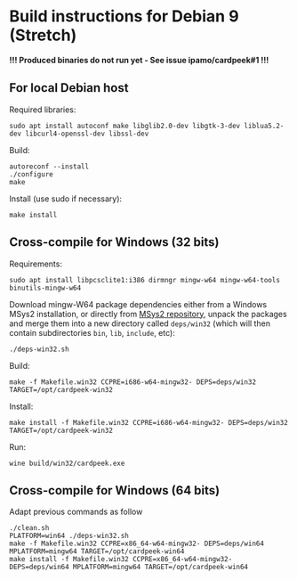 Build instructions for Debian 9 (Stretch)
=========================================

**!!! Produced binaries do not run yet - See issue ipamo/cardpeek#1 !!!**

## For local Debian host

Required libraries:

    sudo apt install autoconf make libglib2.0-dev libgtk-3-dev liblua5.2-dev libcurl4-openssl-dev libssl-dev

Build:

    autoreconf --install
    ./configure
    make

Install (use sudo if necessary):

    make install


## Cross-compile for Windows (32 bits)

Requirements:

    sudo apt install libpcsclite1:i386 dirmngr mingw-w64 mingw-w64-tools binutils-mingw-w64

Download mingw-W64 package dependencies either from a Windows MSys2 installation, or directly from [MSys2 repository](http://repo.msys2.org/mingw/i686/),
unpack the packages and merge them into a new directory called `deps/win32` (which will then contain subdirectories `bin`, `lib`, `include`, etc):

    ./deps-win32.sh

Build:

    make -f Makefile.win32 CCPRE=i686-w64-mingw32- DEPS=deps/win32 TARGET=/opt/cardpeek-win32

Install:

    make install -f Makefile.win32 CCPRE=i686-w64-mingw32- DEPS=deps/win32 TARGET=/opt/cardpeek-win32

Run:

    wine build/win32/cardpeek.exe


## Cross-compile for Windows (64 bits)

Adapt previous commands as follow

    ./clean.sh
    PLATFORM=win64 ./deps-win32.sh
    make -f Makefile.win32 CCPRE=x86_64-w64-mingw32- DEPS=deps/win64 MPLATFORM=mingw64 TARGET=/opt/cardpeek-win64
    make install -f Makefile.win32 CCPRE=x86_64-w64-mingw32- DEPS=deps/win64 MPLATFORM=mingw64 TARGET=/opt/cardpeek-win64
